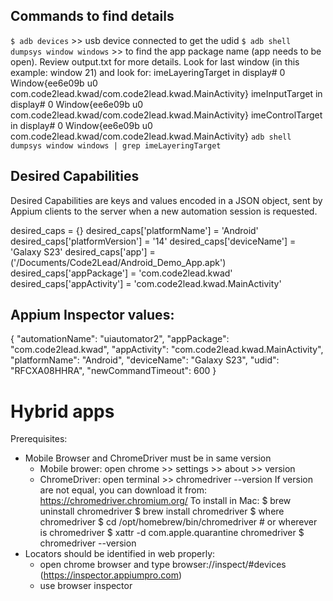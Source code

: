 ## Commands to find details


`$ adb devices` >> usb device connected to get the udid
`$ adb shell dumpsys window windows` >> to find the app package name (app needs to be 
                                        open). 
                                        Review output.txt for more details.
                                        Look for last window (in this example: window 21) and look for:
                                        imeLayeringTarget in display# 0 
                                            Window{ee6e09b u0 com.code2lead.kwad/com.code2lead.kwad.MainActivity}
                                        imeInputTarget in display# 0 
                                            Window{ee6e09b u0 com.code2lead.kwad/com.code2lead.kwad.MainActivity}
                                        imeControlTarget in display# 0 
                                            Window{ee6e09b u0 com.code2lead.kwad/com.code2lead.kwad.MainActivity}
`adb shell dumpsys window windows | grep imeLayeringTarget`

## Desired Capabilities 

Desired Capabilities are keys and values encoded in a JSON object, sent by Appium clients to the server when a new automation session is requested. 
 
desired_caps = {} 
desired_caps['platformName'] = 'Android' 
desired_caps['platformVersion'] = '14' 
desired_caps['deviceName'] = 'Galaxy S23' 
desired_caps['app'] = ('/Documents/Code2Lead/Android_Demo_App.apk') 
desired_caps['appPackage'] = 'com.code2lead.kwad' 
desired_caps['appActivity'] = 'com.code2lead.kwad.MainActivity' 


## Appium Inspector values:

{
  "automationName": "uiautomator2",
  "appPackage": "com.code2lead.kwad",
  "appActivity": "com.code2lead.kwad.MainActivity",
  "platformName": "Android",
  "deviceName": "Galaxy S23",
  "udid": "RFCXA08HHRA",
  "newCommandTimeout": 600
}


# Hybrid apps
Prerequisites:
- Mobile Browser and ChromeDriver must be in same version
    - Mobile brower: open chrome >> settings >> about >> version
    - ChromeDriver: open terminal >> chromedriver --version
    If version are not equal, you can download it from:
        https://chromedriver.chromium.org/
    To install in Mac:
        $ brew uninstall chromedriver
        $ brew install chromedriver
        $ where chromedriver
        $ cd /opt/homebrew/bin/chromedriver   # or wherever is chromedriver
        $ xattr -d com.apple.quarantine chromedriver
        $ chromedriver --version
- Locators should be identified in web properly:
    - open chrome browser and type browser://inspect/#devices
      (https://inspector.appiumpro.com)
    - use browser inspector